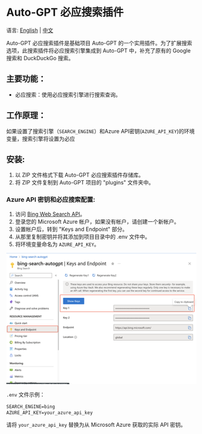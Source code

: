 # Auto-GPT 必应搜索插件

语言: [English](https://github.com/Significant-Gravitas/Auto-GPT-Plugins/tree/master/src/autogpt_plugins/bing_search/README.md) | [中文](https://github.com/Significant-Gravitas/Auto-GPT-Plugins/tree/master/src/autogpt_plugins/bing_search/README.zh.md)

Auto-GPT 必应搜索插件是基础项目 Auto-GPT 的一个实用插件。为了扩展搜索选项，此搜索插件将必应搜索引擎集成到 Auto-GPT 中，补充了原有的 Google 搜索和 DuckDuckGo 搜索。

## 主要功能：
- 必应搜索：使用必应搜索引擎进行搜索查询。

## 工作原理：
如果设置了搜索引擎（`SEARCH_ENGINE`）和Azure API密钥(`AZURE_API_KEY`)的环境变量，搜索引擎将设置为必应

## 安装:
1. 以 ZIP 文件格式下载 Auto-GPT 必应搜索插件存储库。
2. 将 ZIP 文件复制到 Auto-GPT 项目的 "plugins" 文件夹中。

### Azure API 密钥和必应搜索配置:
1. 访问 [Bing Web Search API](https://www.microsoft.com/en-us/bing/apis/bing-web-search-api)。
2. 登录您的 Microsoft Azure 帐户，如果没有帐户，请创建一个新帐户。
3. 设置帐户后，转到 "Keys and Endpoint" 部分。
4. 从那里复制密钥并将其添加到项目目录中的 .env 文件中。
5. 将环境变量命名为 `AZURE_API_KEY`。

![Azure Key](./screenshots/azure_api.png)

`.env` 文件示例：
```
SEARCH_ENGINE=bing
AZURE_API_KEY=your_azure_api_key
```

请将 `your_azure_api_key` 替换为从 Microsoft Azure 获取的实际 API 密钥。
